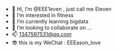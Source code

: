 - 👋 Hi, I’m @EEE1even , just call me Eleven
- 👀 I’m interested in fitness
- 🌱 I’m currently learning bigdata
- 💞️ I’m looking to collaborate on ...
- 📫 1347597531@qq.com 
- 😎 this is my WeChat : EEEason_love
<!---
EEEasonlove/EEEasonlove is a ✨ special ✨ repository because its `README.md` (this file) appears on your GitHub profile.
You can click the Preview link to take a look at your changes.
--->
